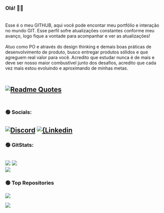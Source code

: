 ### Olá! 🤘🏼<br><br>

Esse é o meu GITHUB, aqui você pode encontar meu portfólio e interação no mundo GIT. Esse perfil sofre atualizações constantes conforme meu avanço, logo fique a vontade para acompanhar e ver as atualizações!<br><br>
Atuo como PO e através do design thinking e demais boas práticas de desenvolvimento de produto, busco entregar produtos sólidos e que agreguem real valor para você. Acredito que estudar nunca é de mais e deve ser nosso maior combustível junto dos desafios, acredito que cada vez mais estou evoluindo e aproximando de minhas metas.<br><br>


[![Readme Quotes](https://quotes-github-readme.vercel.app/api?type=horizontal&theme=chartreuse-dark)](https://github.com/piyushsuthar/github-readme-quotes)<br><br>
---
### 🟢 Socials:
[![Discord](https://img.shields.io/badge/Discord-7289DA?style=for-the-badge&logo=discord&logoColor=white)](discordapp.com/users/333062425563758595) [![{Linkedin](https://img.shields.io/badge/LinkedIn-0077B5?style=for-the-badge&logo=linkedin&logoColor=white)](https://www.linkedin.com/in/adrian-santos-bernardo-po/)<br>
---
### 🟢 GitStats:

![](https://github-readme-stats.vercel.app/api?username=adrianberrs&theme=chartreuse-dark&hide_border=false&include_all_commits=true&count_private=true)
![](https://github-readme-streak-stats.herokuapp.com/?user=adrianberrs&theme=chartreuse-dark&hide_border=false)<br/>
![](https://github-readme-stats.vercel.app/api/top-langs/?username=adrianberrs&theme=chartreuse-dark&hide_border=false&include_all_commits=true&count_private=true&layout=compact)<br>
---
### 🟢 Top Repositories


<a href="https://github.com/AdrianBerrs/AppGymJB.git">
  <img align="center" src="https://github-readme-stats.vercel.app/api/pin/?username=AdrianBerrs&repo=AppGymJB&theme=chartreuse-dark" />
</a><br>

[![](https://visitcount.itsvg.in/api?id=AdrianBerrs&label=Views&color=8&icon=2&pretty=false)](https://visitcount.itsvg.in)
